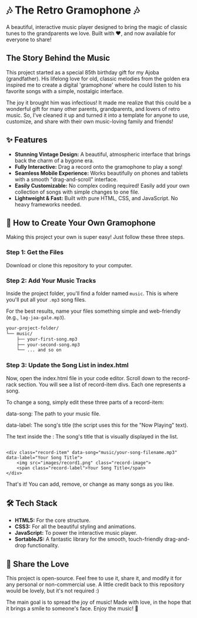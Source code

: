 # 🎶 The Retro Gramophone 🎶

A beautiful, interactive music player designed to bring the magic of classic tunes to the grandparents we love. Built with ❤️, and now available for everyone to share!

## The Story Behind the Music

This project started as a special 85th birthday gift for my Ajoba (grandfather). His lifelong love for old, classic melodies from the golden era inspired me to create a digital 'gramophone' where he could listen to his favorite songs with a simple, nostalgic interface.

The joy it brought him was infectious! It made me realize that this could be a wonderful gift for many other parents, grandparents, and lovers of retro music. So, I've cleaned it up and turned it into a template for anyone to use, customize, and share with their own music-loving family and friends!

## ✨ Features

* **Stunning Vintage Design:** A beautiful, atmospheric interface that brings back the charm of a bygone era.
* **Fully Interactive:** Drag a record onto the gramophone to play a song!
* **Seamless Mobile Experience:** Works beautifully on phones and tablets with a smooth "drag-and-scroll" interface.
* **Easily Customizable:** No complex coding required! Easily add your own collection of songs with simple changes to one file.
* **Lightweight & Fast:** Built with pure HTML, CSS, and JavaScript. No heavy frameworks needed.

## 🚀 How to Create Your Own Gramophone

Making this project your own is super easy! Just follow these three steps.

### Step 1: Get the Files
Download or clone this repository to your computer.

### Step 2: Add Your Music Tracks
Inside the project folder, you'll find a folder named `music`. This is where you'll put all your `.mp3` song files.

For the best results, name your files something simple and web-friendly (e.g., `lag-jaa-gale.mp3`).

```bash
your-project-folder/
└── music/
    ├── your-first-song.mp3
    ├── your-second-song.mp3
    └── ... and so on

```

### Step 3: Update the Song List in index.html
Now, open the index.html file in your code editor. Scroll down to the record-rack section. You will see a list of record-item divs. Each one represents a song.

To change a song, simply edit these three parts of a record-item:

data-song: The path to your music file.

data-label: The song's title (the script uses this for the "Now Playing" text).

The text inside the <span>: The song's title that is visually displayed in the list.

```

<div class="record-item" data-song="music/your-song-filename.mp3" data-label="Your Song Title">
    <img src="images/record1.png" class="record-image">
    <span class="record-label">Your Song Title</span>
</div>

```
That's it! You can add, remove, or change as many songs as you like.

## 🛠️ Tech Stack

* **HTML5:** For the core structure.
* **CSS3:** For all the beautiful styling and animations.
* **JavaScript:** To power the interactive music player.
* **SortableJS:** A fantastic library for the smooth, touch-friendly drag-and-drop functionality.

## 💖 Share the Love

This project is open-source. Feel free to use it, share it, and modify it for any personal or non-commercial use. A little credit back to this repository would be lovely, but it's not required :)

The main goal is to spread the joy of music!
Made with love, in the hope that it brings a smile to someone's face. Enjoy the music! 🎵
